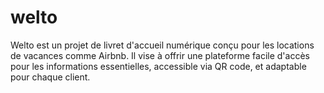 # welto
Welto est un projet de livret d'accueil numérique conçu pour les locations de vacances comme Airbnb. Il vise à offrir une plateforme facile d'accès pour les informations essentielles, accessible via QR code, et adaptable pour chaque client.
